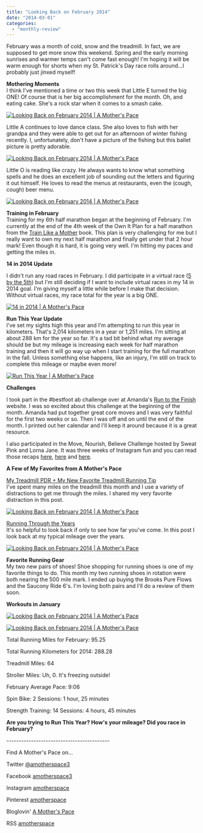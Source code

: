 ```yaml
---
title: "Looking Back on February 2014"
date: "2014-03-01"
categories: 
  - "monthly-review"
---
```


February was a month of cold, snow and the treadmill. In fact, we are supposed to get more snow this weekend. Spring and the early morning sunrises and warmer temps can't come fast enough! I'm hoping it will be warm enough for shorts when my St. Patrick's Day race rolls around...I probably just jinxed myself!  
  
  
**Mothering Moments**  
I think I've mentioned a time or two this week that Little E turned the big ONE! Of course that is her big accomplishment for the month. Oh, and eating cake. She's a rock star when it comes to a smash cake.  
  

[![Looking Back on February 2014 | A Mother's Pace](images/IMG_9293.jpg "Looking Back on February 2014 | A Mother's Pace")](http://amotherspace.net/wp-content/uploads/2014/03/IMG_9293.jpg)

  
Little A continues to love dance class. She also loves to fish with her grandpa and they were able to get out for an afternoon of winter fishing recently. I, unfortunately, don't have a picture of the fishing but this ballet picture is pretty adorable.  
  

[![Looking Back on February 2014 | A Mother's Pace](images/IMAG4564.jpg "Looking Back on February 2014 | A Mother's Pace")](http://amotherspace.net/wp-content/uploads/2014/03/IMAG4564.jpg)

  
Little O is reading like crazy. He always wants to know what something spells and he does an excellent job of sounding out the letters and figuring it out himself. He loves to read the menus at restaurants, even the (cough, cough) beer menu.  
  

[![Looking Back on February 2014 | A Mother's Pace](images/IMAG4551.jpg "Looking Back on February 2014 | A Mother's Pace")](http://amotherspace.net/wp-content/uploads/2014/03/IMAG4551.jpg)

  
**Training in February**  
Training for my 6th half marathon began at the beginning of February. I'm currently at the end of the 4th week of the Own It Plan for a half marathon from the [Train Like a Mother](http://amzn.to/10eETuP) book. This plan is very challenging for me but I really want to own my next half marathon and finally get under that 2 hour mark! Even though it is hard, it is going very well. I'm hitting my paces and getting the miles in.   
  
**14 in 2014 Update**  
  
I didn't run any road races in February. I did participate in a virtual race ([5 by the 5th](http://amotherspace.blogspot.com/2014/02/5-by-5th-february.html#.UxD_KPldVSc)) but I'm still deciding if I want to include virtual races in my 14 in 2014 goal. I'm giving myself a little while before I make that decision. Without virtual races, my race total for the year is a big ONE.  
  

[![14 in 2014 | A Mother's Pace](images/MixedButton.jpg "14 in 2014 | A Mother's Pace")](http://amotherspace.net/wp-content/uploads/2014/03/MixedButton.jpg)

  
**Run This Year Update**  
I've set my sights high this year and I'm attempting to run this year in kilometers. That's 2,014 kilometers in a year or 1,251 miles. I'm sitting at about 288 km for the year so far. It's a tad bit behind what my average should be but my mileage is increasing each week for half marathon training and then it will go way up when I start training for the full marathon in the fall. Unless something else happens, like an injury, I'm still on track to complete this mileage or maybe even more!  

[![Run This Year | A Mother's Pace](images/2014-Badge1_zpsf3d33819.png "Run This Year | A Mother's Pace")](http://amotherspace.net/wp-content/uploads/2014/03/2014-Badge1_zpsf3d33819.png)

  
  
**Challenges**  
  
I took part in the #bestfoot ab challenge over at Amanda's [Run to the Finish](http://www.runtothefinish.com/) website. I was so excited about this challenge at the beginning of the month. Amanda had put together great core moves and I was very faithful for the first two weeks or so. Then I was off and on until the end of the month. I printed out her calendar and I'll keep it around because it is a great resource.  
  
I also participated in the Move, Nourish, Believe Challenge hosted by Sweat Pink and Lorna Jane. It was three weeks of Instagram fun and you can read those recaps [here](http://amotherspace.blogspot.com/2014/02/move-nourish-believe-challenge-week-1.html), [here](http://amotherspace.blogspot.com/2014/02/move-nourish-believe-challenge-week-2.html#.UxD-u_ldVSc) and [here](http://amotherspace.blogspot.com/2014/02/move-nourish-believe-challenge-week-3.html#.UxD-uPldVSc).  
  
**A Few of My Favorites from A Mother's Pace**  
  
[My Treadmill PDR + My New Favorite Treadmill Running Tip](http://amotherspace.blogspot.com/2014/02/my-treadmill-pdr-my-favorite-new.html#.UxD_EfldVSc)  
I've spent many miles on the treadmill this month and I use a variety of distractions to get me through the miles. I shared my very favorite distraction in this post.  
  

[![Looking Back on February 2014 | A Mother's Pace](images/IMAG4597-001.jpg "Looking Back on February 2014 | A Mother's Pace")](http://amotherspace.net/wp-content/uploads/2014/03/IMAG4597-001.jpg)

  
  
[Running Through the Years](http://amotherspace.blogspot.com/2014/02/running-through-years.html#.UxD_HPldVSc)  
It's so helpful to look back if only to see how far you've come. In this post I look back at my typical mileage over the years.  
  

[![Looking Back on February 2014 | A Mother's Pace](images/IMAG4430.jpg "Looking Back on February 2014 | A Mother's Pace")](http://amotherspace.net/wp-content/uploads/2014/03/IMAG4430.jpg)

  
  
**Favorite Running Gear**  
My two new pairs of shoes! Shoe shopping for running shoes is one of my favorite things to do. This month my two running shoes in rotation were both nearing the 500 mile mark. I ended up buying the Brooks Pure Flows and the Saucony Ride 6's. I'm loving both pairs and I'll do a review of them soon.  
  
**Workouts in January**  
  

[![Looking Back on February 2014 | A Mother's Pace](images/Nike+Feb.PNG "Looking Back on February 2014 | A Mother's Pace")](http://2.bp.blogspot.com/-jpHKDpD-PS4/UxD7p-6naGI/AAAAAAAAZNw/Bv9uMXbvOCw/s1600/Nike+Feb.PNG)

  
  
  

[![Looking Back on February 2014 | A Mother's Pace](images/2014-Badge2_zps954d2523.jpg "Looking Back on February 2014 | A Mother's Pace")](http://amotherspace.net/wp-content/uploads/2014/03/2014-Badge2_zps954d2523.jpg)

Total Running Miles for February: 95.25  
  
Total Running Kilometers for 2014: 288.28  
  
Treadmill Miles: 64  
  
Stroller Miles: Uh, 0. It's freezing outside!  
  
February Average Pace: 9:06  
  
Spin Bike: 2 Sessions: 1 hour, 25 minutes  
  
Strength Training: 14 Sessions: 4 hours, 45 minutes  
  

**Are you trying to Run This Year? How's your mileage? Did you race in February?**

  
  
  

\------------------------------------------

  
Find A Mother's Pace on...  
  
Twitter [@amotherspace3](https://twitter.com/amotherspace3)  
  
Facebook [amotherspace3](http://facebook.com/amotherspace3)  
  
Instagram [amotherspace](http://instagram.com/amotherspace)  
  
Pinterest [amotherspace](http://pinterest.com/amotherspace/)  
  
Bloglovin' [A Mother's Pace](http://www.bloglovin.com/en/blog/6680087)  
  
RSS [amotherspace](http://feeds.feedburner.com/amotherspace)
